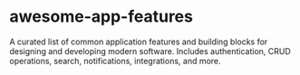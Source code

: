 # awesome-app-features
A curated list of common application features and building blocks for designing and developing modern software. Includes authentication, CRUD operations, search, notifications, integrations, and more.
